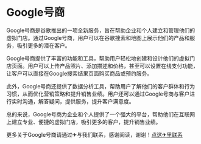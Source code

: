 # Google号商

Google号商是谷歌推出的一项全新服务，旨在帮助企业和个人建立和管理他们的虚拟门店。通过Google号商，用户可以在谷歌搜索和地图上展示他们的产品和服务，吸引更多的潜在客户。

Google号商提供了丰富的功能和工具，帮助用户轻松地创建和设计他们的虚拟门店页面。用户可以上传产品照片、添加描述和价格，甚至可以设置在线支付功能，让客户可以直接在Google搜索结果页面购买商品或预约服务。

此外，Google号商还提供了数据分析工具，帮助用户了解他们的客户群体和行为习惯，从而优化营销策略和提升销售业绩。用户还可以通过Google号商与客户进行实时沟通，解答疑问，提供服务，提升客户满意度。

总的来说，Google号商为企业和个人提供了一个强大的平台，帮助他们在互联网上建立专业、便捷的虚拟门店，吸引更多的客户，提升销售业绩。

更多关于Google号商请通过✈与我们联系，感谢阅读，谢谢！[点这✈里联系](https://ads.k02.cc)